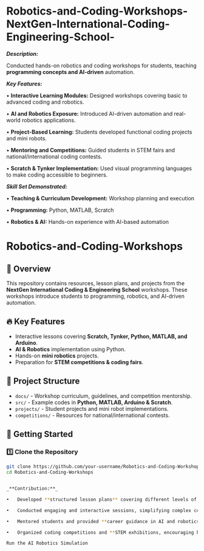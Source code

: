 # Robotics-and-Coding-Workshops-NextGen-International-Coding-Engineering-School-

_**Description:**_

Conducted hands-on robotics and coding workshops for students, teaching **programming concepts and AI-driven** automation.

_**Key Features:**_

•	**Interactive Learning Modules:** Designed workshops covering basic to advanced coding and robotics.

•	**AI and Robotics Exposure:** Introduced AI-driven automation and real-world robotics applications.

•	**Project-Based Learning:** Students developed functional coding projects and mini robots.

•	**Mentoring and Competitions:** Guided students in STEM fairs and national/international coding contests.

•	**Scratch & Tynker Implementation:** Used visual programming languages to make coding accessible to beginners.

_**Skill Set Demonstrated:**_

•	**Teaching & Curriculum Development:** Workshop planning and execution

•	**Programming:** Python, MATLAB, Scratch

•	**Robotics & AI:** Hands-on experience with AI-based automation

# Robotics-and-Coding-Workshops

## 🚀 Overview
This repository contains resources, lesson plans, and projects from the **NextGen International Coding & Engineering School** workshops. These workshops introduce students to programming, robotics, and AI-driven automation.

## 🔥 Key Features
- Interactive lessons covering **Scratch, Tynker, Python, MATLAB, and Arduino**.
- **AI & Robotics** implementation using Python.
- Hands-on **mini robotics** projects.
- Preparation for **STEM competitions & coding fairs**.

## 📂 Project Structure
- `docs/` - Workshop curriculum, guidelines, and competition mentorship.
- `src/` - Example codes in **Python, MATLAB, Arduino & Scratch**.
- `projects/` - Student projects and mini robot implementations.
- `competitions/` - Resources for national/international contests.

## 🚀 Getting Started
### 1️⃣ Clone the Repository
```sh
git clone https://github.com/your-username/Robotics-and-Coding-Workshops.git
cd Robotics-and-Coding-Workshops


_**Contribution:**_

•	Developed **structured lesson plans** covering different levels of **coding proficiency**.

•	Conducted engaging and interactive sessions, simplifying complex concepts.

•	Mentored students and provided **career guidance in AI and robotics**.

•	Organized coding competitions and **STEM exhibitions, encouraging hands-on learning**.

Run the AI Robotics Simulation
